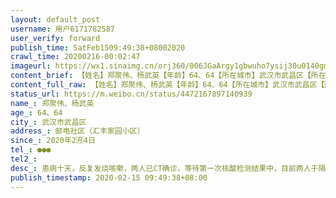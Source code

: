```yaml
---
layout: default_post
username: 用户6171782587
user_verify: forward
publish_time: SatFeb1509:49:38+08002020
crawl_time: 20200216-00:02:47
imageurl: https://wx1.sinaimg.cn/orj360/006JGaArgy1gbwuho7ysij30u0140gmx.jpg,https://wx1.sinaimg.cn/orj360/006JGaArgy1gbwuhojarsj30u0140gmz.jpg
content_brief: 【姓名】郑聚伟、杨武英【年龄】64、64【所在城市】武汉市武昌区【所在小区、社区】邮电社区（汇丰家园小区）【患病时间】2020年2🈷️4日【病情描述】患病十天，反复发烧咳嗽，两人已CT确诊，等待第一次核酸检测结果中，目前两人于隔离点、家中分别隔离，服药效果不佳，杨武英出现呕吐厉害、呼 ...全文
content_full_raw: 【姓名】郑聚伟、杨武英【年龄】64、64【所在城市】武汉市武昌区【所在小区、社区】邮电社区（汇丰家园小区）【患病时间】2020年2🈷️4日【病情描述】患病十天，反复发烧咳嗽，两人已CT确诊，等待第一次核酸检测结果中，目前两人于隔离点、家中分别隔离，服药效果不佳，杨武英出现呕吐厉害、呼吸急促现象。【联系方式】●●●【紧急联系人】郑扬菲（女儿）广州·棠德花苑
status_url: https://m.weibo.cn/status/4472167897140939
name_: 郑聚伟、杨武英
age_: 64、64
city_: 武汉市武昌区
address_: 邮电社区（汇丰家园小区）
since_: 2020年2🈷️4日
tel_: ●●●
tel2_: 
desc_: 患病十天，反复发烧咳嗽，两人已CT确诊，等待第一次核酸检测结果中，目前两人于隔离点、家中分别隔离，服药效果不佳，杨武英出现呕吐厉害、呼吸急促现象。
publish_timestamp: 2020-02-15 09:49:38+08:00
---
```

